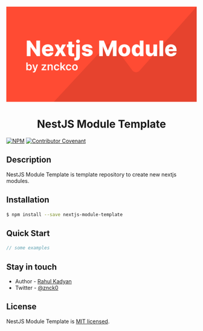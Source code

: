 <p align="center">
  <img alt="NestJS Module Template" src="https://raw.githubusercontent.com/znckco/nestjs-module-template/master/.assets/cover.png"/>
</p>

<h1 align="center">NestJS Module Template</h1>

<p align="center">

[![NPM](https://img.shields.io/npm/v/nestjs-module-tepmlate)](https://www.npmjs.com/package/nestjs-module-tepmlate)
[![Contributor Covenant](https://img.shields.io/badge/Contributor%20Covenant-v2.0%20adopted-ff69b4.svg)](CODE_OF_CONDUCT.md)

</p>

## Description

NestJS Module Template is template repository to create new nextjs modules.

## Installation

```bash
$ npm install --save nextjs-module-template
```

## Quick Start

```ts
// some examples
```



## Stay in touch

* Author - [Rahul Kadyan](https://znck.me)
* Twitter - [@znck0](https://twitter.com/znck0)

## License

NestJS Module Template is [MIT licensed](LICENSE).

<!--
TODO: Search & replace "module-template" and "Module Template" with actual package name. -->
